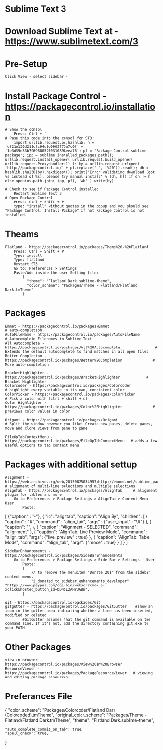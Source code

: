 # Sublime Text 3

# Download Sublime Text at - https://www.sublimetext.com/3

# Pre-Setup
	Click View - select sidebar -

# Install Package Control - https://packagecontrol.io/installation
	# Show the consol
		Press: Ctrl + `
	# Pase this code into the consol for ST3:
		import urllib.request,os,hashlib; h = 'df21e130d211cfc94d9b0905775a7c0f' + '1e3d39e33b79698005270310898eea76'; pf = 'Package Control.sublime-package'; ipp = sublime.installed_packages_path(); urllib.request.install_opener( urllib.request.build_opener( urllib.request.ProxyHandler()) ); by = urllib.request.urlopen( 'http://packagecontrol.io/' + pf.replace(' ', '%20')).read(); dh = hashlib.sha256(by).hexdigest(); print('Error validating download (got %s instead of %s), please try manual install' % (dh, h)) if dh != h else open(os.path.join( ipp, pf), 'wb' ).write(by)

	# Check to see if Package Control installed
		Restart Sublime Text 3
	# Open Package Control
		Press: Ctrl + Shift + P
		type: "install" without quotes in the popup and you should see "Package Control: Install Package" if not Package Control is not installed.


# Theams
	Flatland - https://packagecontrol.io/packages/Theme%20-%20Flatland
		Press: Ctrl + Shift + P
		Type: install
		Type: flatland
		Restart ST3
		Go to: Preferences > Settings
		Paste/Add inside the user Setting file:
			{
			  "theme": "Flatland Dark.sublime-theme",
			  "color_scheme": "Packages/Theme - Flatland/Flatland Dark.tmTheme"
			}


# Packages 
	Emmet - https://packagecontrol.io/packages/Emmet                            	        # auto-completion
	AutoFileName - https://packagecontrol.io/packages/AutoFileName              	        # Autocomplete Filenames in Sublime Text
	All Autocomplete - https://packagecontrol.io/packages/All%20Autocomplete    	        # Extends the default autocomplete to find matches in all open files
	Better Completion - https://packagecontrol.io/packages/Better%20Completion  	        # More auto-completion

	Bracket​Highlighter - https://packagecontrol.io/packages/BracketHighlighter  	       # Bracket​ Highlighter
	Colorcoder - https://packagecontrol.io/packages/Colorcoder                  	        # highlight every variable in its own, consistent color
	Color​Picker - https://packagecontrol.io/packages/Color​Picker                	      # Pick a color with (ctrl + shift + c)
	Color Highlighter - https://packagecontrol.io/packages/Color%20Highlighter  	        # previews color values in color

	Origami - https://packagecontrol.io/packages/Origami 							                         # Split the window however you like! Create new panes, delete panes, move and clone views from pane to pane	
	
	File​Op​Tab​Context​Menu - https://packagecontrol.io/packages/FileOpTabContextMenu 	 # adds a few useful options to tab context menu



# Packages with additional settup
	Alignment - https://web.archive.org/web/20150825034957/http://wbond.net/sublime_packages/alignment 	# alignment of multi-line selections and multiple selections
	Align​Tab - https://packagecontrol.io/packages/AlignTab 	# alignment plugin for tables and more
		Go to Preferences > Package Settings > Align​Tab > Content Menu User
			Paste:
[
   {"caption" : "-"},
    {
      "id": "aligntab",
      "caption": "Align By",
      "children": [
              {
              "caption" : "#",
              "command" : "align_tab",
              "args"    : {"user_input" : "\\#"}
              },
              {
              "caption": "",
              },
              {
              "caption": "Alignment - SELECTED",
              "command": "alignment"
              },
              {
              "caption": "AlignTab: Live Preview Mode",
              "command": "align_tab",
              "args": {"live_preview" : true}
              },
              {
              "caption": "AlignTab: Table Mode",
              "command": "align_tab",
              "args": {"mode" : true}
              }
      ]
  }
]
			

	Side​Bar​Enhancements - https://packagecontrol.io/packages/SideBarEnhancements
		Go to Preferences > Package Settings > Side Bar > Settings - User
			Paste:
			{
				// to remove the menuitem "Donate 20$" from the sidebar context menu.
				"i_donated_to_sidebar_enhancements_developer": "https://www.paypal.com/cgi-bin/webscr?cmd=_s-xclick&hosted_button_id=DD4SL2AHYJGBW",
			}

	git - https://packagecontrol.io/packages/Git
	gitgutter - https://packagecontrol.io/packages/GitGutter 	#show an icon in the gutter area indicating whether a line has been inserted, modified or deleted
			#GitGutter assumes that the git command is available on the command line. If it's not, add the directory containing git.exe to your PATH

# Other Packages
	View In Browser - https://packagecontrol.io/packages/View%20In%20Browser
	ResourceViewer - https://packagecontrol.io/packages/PackageResourceViewer 	# viewing and editing package resources


# Preferances File
{
	"color_scheme": "Packages/Colorcoder/Flatland Dark (Colorcoded).tmTheme",
	"original_color_scheme": "Packages/Theme - Flatland/Flatland Dark.tmTheme",
	"theme": "Flatland Dark.sublime-theme",
	
	"auto_complete_commit_on_tab": true,
	"spell_check": true,
}


